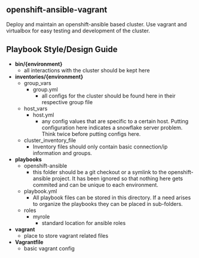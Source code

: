 ## openshift-ansible-vagrant

Deploy and maintain an openshift-ansible based cluster. Use vagrant and virtualbox for easy testing and development of the cluster.


## Playbook Style/Design Guide

 - **bin/{environment}**
	 - all  interactions with the cluster should be kept here
 - **inventories/{environment}**
	 - group_vars
		 - group.yml
			 - all configs for the cluster should be found here in their respective group file
	 - host_vars
		 - host.yml
			 - any config values that are specific to a certain host. Putting configuration here indicates a snowflake server problem. Think twice before putting configs here.
	 - cluster_inventory_file
		 - Inventory files should only contain basic connection/ip information and groups.
- **playbooks**
	- openshift-ansible
		- this folder should be a git checkout or a symlink to the openshift-ansible project. It has been ignored so that nothing here gets commited and can be unique to each environment.
	 -  playbook.yml
		 - All playbook files can be stored in this directory. If a need arises to organize the playbooks they can be placed in sub-folders.
	- roles
		- myrole
			- standard location for ansible roles
- **vagrant**
	- place to store vagrant related files
- **Vagrantfile**
	- basic vagrant config
